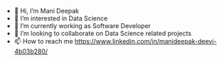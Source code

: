 - 👋 Hi, I’m Mani Deepak
- 👀 I’m interested in Data Science
- 🌱 I’m currently working as Software Developer
- 💞️ I’m looking to collaborate on Data Science related projects 
- 📫 How to reach me https://www.linkedin.com/in/manideepak-deevi-4b03b280/
